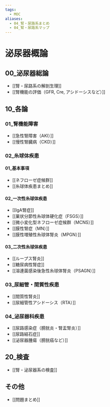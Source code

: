 ```yaml
---
tags:
  - MOC
aliases:
  - 04_腎・尿路系まとめ
  - 04_腎・尿路系マップ
---
```


# 泌尿器概論

## 00_泌尿器総論
- [[腎・尿路系の解剖生理]]
- [[腎機能の評価（GFR, Cre, アシドーシスなど）]]

## 10_各論
### 01_腎機能障害
- [[急性腎障害（AKI）]]
- [[慢性腎臓病（CKD）]]

### 02_糸球体疾患
#### 01_基本事項
- [[ネフローゼ症候群]]
- [[糸球体疾患まとめ]]
#### 02_一次性糸球体疾患
- [[IgA腎症]]
- [[巣状分節性糸球体硬化症（FSGS）]]
- [[微小変化型ネフローゼ症候群（MCNS）]]
- [[膜性腎症（MN）]]
- [[膜性増殖性糸球体腎炎（MPGN）]]
#### 03_二次性糸球体疾患
- [[ループス腎炎]]
- [[糖尿病性腎症]]
- [[溶連菌感染後急性糸球体腎炎（PSAGN）]]

### 03_尿細管・間質性疾患
- [[間質性腎炎]]
- [[尿細管性アシドーシス（RTA）]]

### 04_泌尿器科疾患
- [[尿路感染症（膀胱炎・腎盂腎炎）]]
- [[尿路結石症]]
- [[泌尿器腫瘍（膀胱癌など）]]

## 20_検査
- [[腎・泌尿器系の検査]]

## その他
- [[問題まとめ]]